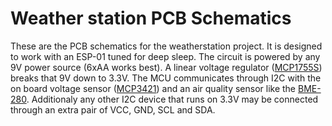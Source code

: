 # Weather station PCB Schematics 

These are the PCB schematics for the weatherstation project.
It is designed to work with an ESP-01 tuned for deep sleep.
The circuit is powered by any 9V power source (6xAA works best).
A linear voltage regulator ([MCP1755S](http://ww1.microchip.com/downloads/en/devicedoc/25160a.pdf)) breaks that 9V down to 3.3V.
The MCU communicates through I2C with the on board voltage sensor ([MCP3421](https://www.microchip.com/wwwproducts/en/en520011)) and an air quality sensor like the [BME-280](https://www.bosch-sensortec.com/products/environmental-sensors/humidity-sensors-bme280/).
Additionaly any other I2C device that runs on 3.3V may be connected through an extra pair of VCC, GND, SCL and SDA.
